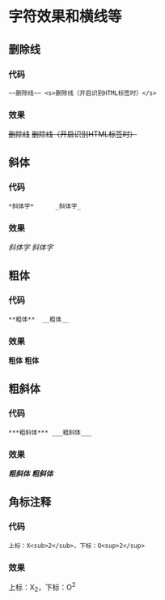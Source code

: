 # 字符效果和横线等  

## 删除线  

### 代码 

`~~删除线~~ <s>删除线（开启识别HTML标签时）</s>`

### 效果  
~~删除线~~ <s>删除线（开启识别HTML标签时）</s>  

## 斜体  

### 代码  
`*斜体字*      _斜体字_  `

### 效果  
*斜体字*      _斜体字_  

## 粗体  

### 代码  
`**粗体**  __粗体__  `

### 效果  
**粗体**  __粗体__  

## 粗斜体  

### 代码  
`***粗斜体*** ___粗斜体___  `

### 效果  
***粗斜体*** ___粗斜体___  

## 角标注释  

### 代码  
`上标：X<sub>2</sub>，下标：O<sup>2</sup>  `

### 效果  
上标：X<sub>2</sub>，下标：O<sup>2</sup>  

